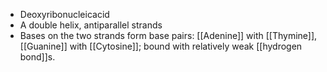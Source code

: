 - Deoxyribonucleicacid
- A double helix, antiparallel strands
- Bases on the two strands form base pairs: [[Adenine]] with [[Thymine]], [[Guanine]] with [[Cytosine]]; bound with relatively weak [[hydrogen bond]]s.